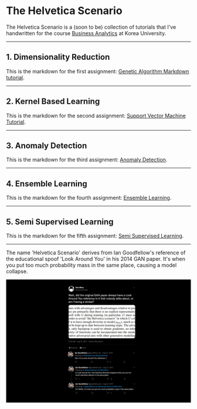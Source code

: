 # The Helvetica Scenario

The Helvetica Scenario is a (soon to be) collection of tutorials
that I've handwritten for the course [Business Analytics](https://github.com/pilsung-kang/Business-Analytics-IME654-)
at Korea University.

--------------------------

## 1. Dimensionality Reduction

This is the markdown for the first assignment: [Genetic Algorithm Markdown tutorial](https://github.com/tomtom1103/The_Helvetica_Scenario/blob/main/genetic_algorithm/GA_tutorial.md).

--------------------------

## 2. Kernel Based Learning

This is the markdown for the second assignment: [Support Vector Machine Tutorial](https://github.com/tomtom1103/The_Helvetica_Scenario/blob/main/kernel_based_learning/SVM_tutorial.md).

--------------------------

## 3. Anomaly Detection

This is the markdown for the third assignment: [Anomaly Detection](https://github.com/tomtom1103/The_Helvetica_Scenario/blob/main/anomaly_detection/anomaly_detection_tutorial.md).

--------------------------

## 4. Ensemble Learning

This is the markdown for the fourth assignment: [Ensemble Learning](https://github.com/tomtom1103/The_Helvetica_Scenario/blob/main/ensemble_learning/ensemble_learning_tutorial.md).

--------------------------

## 5. Semi Supervised Learning

This is the markdown for the fifth assignment: [Semi Supervised Learning](https://github.com/tomtom1103/The_Helvetica_Scenario/blob/main/semi_supervised_learning/semi_supervised_learning_tutorial_main.md).

--------------------------
The name 'Helvetica Scenario' derives from Ian Goodfellow's reference of the educational spoof 'Look Around You' in his 2014 GAN paper.
It's when you put too much probability mass in the same place, causing a model collapse.

![helvetica](images/helvetica.png)